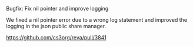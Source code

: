Bugfix: Fix nil pointer and improve logging

We fixed a nil pointer error due to a wrong log statement and improved the logging in the json public share manager.

https://github.com/cs3org/reva/pull/3841
